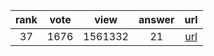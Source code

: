 
| rank | vote | view | answer | url |
|:-:|:-:|:-:|:-:|:-:|
|37|1676|1561332|21| [url](http://stackoverflow.com/questions/17271319/how-do-i-install-pip-on-macos-or-os-x) |
